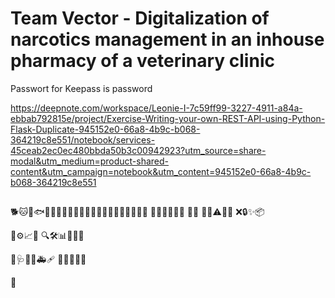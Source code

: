 # Team Vector - Digitalization of narcotics management in an inhouse pharmacy of a veterinary clinic

Passwort for Keepass is password

https://deepnote.com/workspace/Leonie-I-7c59ff99-3227-4911-a84a-ebbab792815e/project/Exercise-Writing-your-own-REST-API-using-Python-Flask-Duplicate-945152e0-66a8-4b9c-b068-364219c8e551/notebook/services-45ceab2ec0ec480bbda50b3c00942923?utm_source=share-modal&utm_medium=product-shared-content&utm_campaign=notebook&utm_content=945152e0-66a8-4b9c-b068-364219c8e551

##  
🐕🐱🐴🐟🦜🦓🦒🦔🦩🦥🦦🐆🐅🦀🦞🐧🦉🦚🦜🐢🐍🦘
👨‍💻👩‍⚕️🏥🐾
🌟🙏
💊🦠⚠️📄💉
❌🔒✨📦

🔄⚙️📈📧
🔍🛠️📊📝🛑🆘

💉🩺🏥💊🚑🩹
👩‍⚕️👨‍⚕️🦠

🚩
